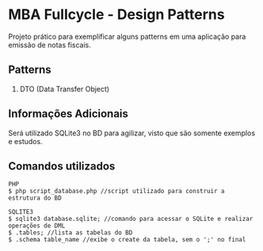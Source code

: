 # MBA Fullcycle - Design Patterns
Projeto prático para exemplificar alguns patterns em uma aplicação para emissão de notas fiscais.


## Patterns 
1. DTO (Data Transfer Object)

## Informações Adicionais
Será utilizado SQLite3 no BD para agilizar, visto que são somente exemplos e estudos.

## Comandos utilizados
    PHP
    $ php script_database.php //script utilizado para construir a estrutura do BD

    SQLITE3
    $ sqlite3 database.sqlite; //comando para acessar o SQLite e realizar operações de DML
    $ .tables; //lista as tabelas do BD
    $ .schema table_name //exibe o create da tabela, sem o ';' no final